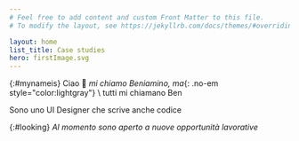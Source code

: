 ```yaml
---
# Feel free to add content and custom Front Matter to this file.
# To modify the layout, see https://jekyllrb.com/docs/themes/#overriding-theme-defaults

layout: home
list_title: Case studies
hero: firstImage.svg
---
```


<!-- {:#mynameis}
Hi 👋 \\
my name is Beniamino, but *you can call me Ben*

I design and develop user interfaces-->

{:#mynameis}
Ciao 👋 *mi chiamo Beniamino, ma*{: .no-em style="color:lightgray"}  \\
tutti mi chiamano Ben

Sono uno UI Designer che scrive anche codice

<!-- [Contattami2](mailto:mail@youcancallmeben.design?subject=Hei Ben!){:#mailme .fancy-link} -->

{:#looking}
*Al momento sono aperto a nuove opportunità lavorative*


<!-- 
Progetto interfacce utente.
Di lavoro progetto interfacce utente. Qualcuno mi chiama UI designer, ma a 

In luglio 2020 terminerò il mio percorso universitario in design. Ho tanta voglia di mettere in pratica ciò che ho imparato in questi anni.

tanta voglia di imparare 
In luglio 2020 terminerò il mio percorso universitario e ho tanta voglia di mettere in pratica ciò che ho imparato in questi anni.

Sono uno studente insaziabile
Ho voglia di fare e di mettermi in gioco.

Sono giovane e pieno di voglia di fare.
Il mio lavoro mi appassiona e 
Il mio lavoro è progettare interfacce utente. 


I'm a **Web Designer** based in Trento

I enjoy creating usable and engaging user interfaces -->

<!-- I like micro-interactions and chill music. <br> -->

<!-- my focuses are front-end development and Interaction Design
with passion for  -->

<!-- I'm an Interaction Designer with a focus on Motion graphics and front-end development -->

<!-- I'm a multi disciplinary web designer
with a passion for micro-interactions and chill music -->